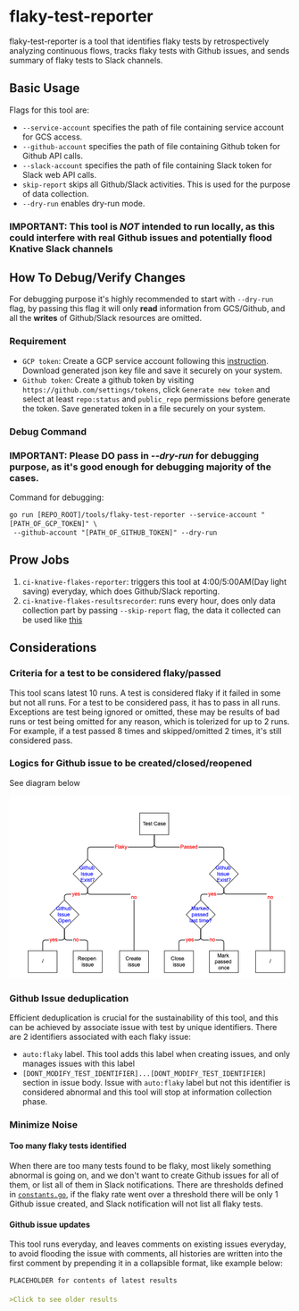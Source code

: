 # flaky-test-reporter

flaky-test-reporter is a tool that identifies flaky tests by retrospectively
analyzing continuous flows, tracks flaky tests with Github issues, and sends
summary of flaky tests to Slack channels.

## Basic Usage

Flags for this tool are:

- `--service-account` specifies the path of file containing service account for
  GCS access.
- `--github-account` specifies the path of file containing Github token for
  Github API calls.
- `--slack-account` specifies the path of file containing Slack token for Slack
  web API calls.
- `skip-report` skips all Github/Slack activities. This is used for the purpose
  of data collection.
- `--dry-run` enables dry-run mode.

### IMPORTANT: This tool is _NOT_ intended to run locally, as this could interfere with real Github issues and potentially flood Knative Slack channels

## How To Debug/Verify Changes

For debugging purpose it's highly recommended to start with `--dry-run` flag, by
passing this flag it will only **read** information from GCS/Github, and all the
**writes** of Github/Slack resources are omitted.

### Requirement

- `GCP token`: Create a GCP service account following this
  [instruction](https://cloud.google.com/iam/docs/creating-managing-service-account-keys).
  Download generated json key file and save it securely on your system.
- `Github token`: Create a github token by visiting
  `https://github.com/settings/tokens`, click `Generate new token` and select at
  least `repo:status` and `public_repo` permissions before generate the token.
  Save generated token in a file securely on your system.

### Debug Command

### IMPORTANT: Please DO pass in _--dry-run_ for debugging purpose, as it's good enough for debugging majority of the cases.

Command for debugging:

```
go run [REPO_ROOT]/tools/flaky-test-reporter --service-account "[PATH_OF_GCP_TOKEN]" \
 --github-account "[PATH_OF_GITHUB_TOKEN]" --dry-run
```

## Prow Jobs

1. `ci-knative-flakes-reporter`: triggers this tool at 4:00/5:00AM(Day light
   saving) everyday, which does Github/Slack reporting.
1. `ci-knative-flakes-resultsrecorder`: runs every hour, does only data
   collection part by passing `--skip-report` flag, the data it collected can be
   used like
   [this](https://github.com/knative/test-infra/blob/11c44d69473c167f76da249625d67431b6fe90df/tools/flaky-test-reporter/jsonreport/jsonreport.go#L117)

## Considerations

### Criteria for a test to be considered flaky/passed

This tool scans latest 10 runs. A test is considered flaky if it failed in some
but not all runs. For a test to be considered pass, it has to pass in all runs.
Exceptions are test being ignored or omitted, these may be results of bad runs
or test being omitted for any reason, which is tolerized for up to 2 runs. For
example, if a test passed 8 times and skipped/omitted 2 times, it's still
considered pass.

### Logics for Github issue to be created/closed/reopened

See diagram below

![alt text](flowchart.png)

### Github Issue deduplication

Efficient deduplication is crucial for the sustainability of this tool, and this
can be achieved by associate issue with test by unique identifiers. There are 2
identifiers associated with each flaky issue:

- `auto:flaky` label. This tool adds this label when creating issues, and only
  manages issues with this label
- `[DONT_MODIFY_TEST_IDENTIFIER]...[DONT_MODIFY_TEST_IDENTIFIER]` section in
  issue body. Issue with `auto:flaky` label but not this identifier is
  considered abnormal and this tool will stop at information collection phase.

### Minimize Noise

#### Too many flaky tests identified

When there are too many tests found to be flaky, most likely something abnormal
is going on, and we don't want to create Github issues for all of them, or list
all of them in Slack notifications. There are thresholds defined in
[`constants.go`](constants.go), if the flaky rate went over a threshold there
will be only 1 Github issue created, and Slack notification will not list all
flaky tests.

#### Github issue updates

This tool runs everyday, and leaves comments on existing issues everyday, to
avoid flooding the issue with comments, all histories are written into the first
comment by prepending it in a collapsible format, like example below:

```Markdown
PLACEHOLDER for contents of latest results

>Click to see older results
```
